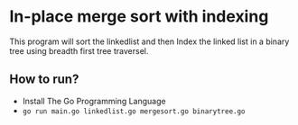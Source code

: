 In-place merge sort with indexing
=========
This program will sort the linkedlist and then Index the linked list in a binary tree using breadth first tree traversel.


How to run?
---
 - Install The Go Programming Language
 - ```go run main.go linkedlist.go mergesort.go binarytree.go```
